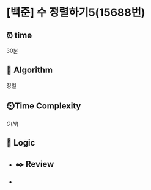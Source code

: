 # [백준]  수 정렬하기5(15688번)

## ⏰  **time**

30분

## :pushpin: **Algorithm**

정렬

## ⏲️**Time Complexity**

$O(N)$

## :round_pushpin: **Logic**

- ## :black_nib: **Review**

- 
